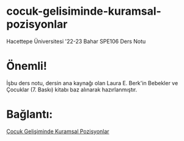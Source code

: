 # cocuk-gelisiminde-kuramsal-pozisyonlar
Hacettepe Üniversitesi '22-23 Bahar SPE106 Ders Notu

# Önemli!
İşbu ders notu, dersin ana kaynağı olan Laura E. Berk'in Bebekler ve Çocuklar (7. Baskı) kitabı baz alınarak hazırlanmıştır.

# Bağlantı:
[Çocuk Gelişiminde Kuramsal Pozisyonlar](https://saylamgorkem.github.io/cocuk-gelisiminde-kuramsal-pozisyonlar/) 
